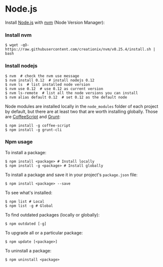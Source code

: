 # Node.js

Install [Node.js](http://nodejs.org/) with [nvm](https://github.com/creationix/nvm) (Node Version Manager):

### Install nvm
    
    $ wget -qO- https://raw.githubusercontent.com/creationix/nvm/v0.25.4/install.sh | bash

### Install nodejs

    $ nvm  # check the nvm use message
    $ nvm install 0.12  # install nodejs 0.12
    $ nvm ls  # list installed node version
    $ nvm use 0.12  # use 0.12 as current version
    $ nvm ls-remote  # list all the node versions you can install
    $ nvm alias default 0.12  # set 0.12 as the default node 

Node modules are installed locally in the `node_modules` folder of each project by default, but there are at least two that are worth installing globally. Those are [CoffeeScript](http://coffeescript.org/) and [Grunt](http://gruntjs.com/):

    $ npm install -g coffee-script
    $ npm install -g grunt-cli

### Npm usage

To install a package:

    $ npm install <package> # Install locally
    $ npm install -g <package> # Install globally

To install a package and save it in your project's `package.json` file:

    $ npm install <package> --save

To see what's installed:

    $ npm list # Local
    $ npm list -g # Global

To find outdated packages (locally or globally):

    $ npm outdated [-g]

To upgrade all or a particular package:

    $ npm update [<package>]

To uninstall a package:

    $ npm uninstall <package>

